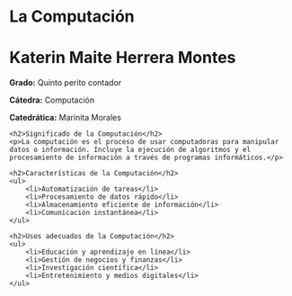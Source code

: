 <!DOCTYPE html>
<html>
   
</head>
<body>
<h1>La Computación</h1>
<h1>Katerin Maite Herrera Montes</h1>
    <p><strong>Grado:</strong> Quinto perito contador</p>
    <p><strong>Cátedra:</strong> Computación</p>
    <p><strong>Catedrática:</strong> Marinita Morales</p>

    <h2>Significado de la Computación</h2>
    <p>La computación es el proceso de usar computadoras para manipular datos o información. Incluye la ejecución de algoritmos y el procesamiento de información a través de programas informáticos.</p>

    <h2>Características de la Computación</h2>
    <ul>
        <li>Automatización de tareas</li>
        <li>Procesamiento de datos rápido</li>
        <li>Almacenamiento eficiente de información</li>
        <li>Comunicación instantánea</li>
    </ul>

    <h2>Usos adecuados de la Computación</h2>
    <ul>
        <li>Educación y aprendizaje en línea</li>
        <li>Gestión de negocios y finanzas</li>
        <li>Investigación científica</li>
        <li>Entretenimiento y medios digitales</li>
    </ul>

</body>
</html>
